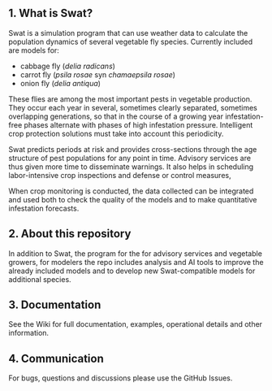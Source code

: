 ## 1. What is Swat?
Swat is a simulation program that can use weather data to calculate the population dynamics of several vegetable fly species.  Currently included are models for:

- cabbage fly (_delia radicans_)
- carrot fly (_psila rosae_  syn _chamaepsila rosae_)
- onion fly (_delia antiqua_)

These flies are among the most important pests in vegetable production. They occur each year in several, sometimes clearly separated, sometimes overlapping generations, so that in the course of a growing year infestation-free phases alternate with phases of high infestation pressure. Intelligent crop protection solutions must take into account this periodicity.

Swat predicts periods at risk and provides cross-sections through the age structure of pest populations for any point in time. Advisory services are thus given more time to disseminate warnings.  It also helps in scheduling labor-intensive crop inspections and defense or control measures, 

When crop monitoring is conducted, the data collected can be integrated and used both to check the quality of the models and to make quantitative infestation forecasts.


## 2. About this repository
In addition to Swat, the program for the for advisory services and vegetable growers, for modelers the repo includes analysis and AI tools to improve the already included models and to develop new Swat-compatible models for additional species.

## 3. Documentation
See the Wiki for full documentation, examples, operational details and other information.

## 4. Communication
For bugs, questions and discussions please use the GitHub Issues.
